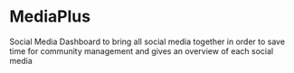 # MediaPlus
Social Media Dashboard to bring all social media together in order to save time for community management and gives an overview of each social media
